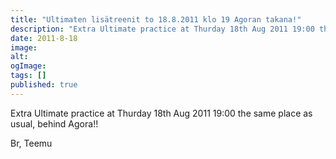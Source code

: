 ```yaml
---
title: "Ultimaten lisätreenit to 18.8.2011 klo 19 Agoran takana!"
description: "Extra Ultimate practice at Thurday 18th Aug 2011 19:00 the same place as usual, behind Agora!! Br, Teemu"
date: 2011-8-18
image:
alt:
ogImage:
tags: []
published: true
---
```

Extra Ultimate practice at Thurday 18th Aug 2011 19:00 the same place as usual, behind Agora!!

Br,
Teemu
